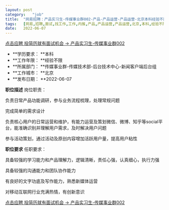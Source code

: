 ```yaml
---
layout:	post
category:	"job"
title:	"网易招聘：产品实习生-传媒事业群002-产品-产品运营-产品运营-北京本科经验不限"
tags:	[网易,招聘,面试,找工作,工作,内推,产品,产品运营,产品运营,北京,本科,经验不限]
date:	2022-06-07
---
```


[点击应聘 投简历就有面试机会 -> 产品实习生-传媒事业群002](http://mobile.bole.netease.com/bole/boleDetail?id=40685&employeeId=346f03c3cda5f04c&key=all)



- **学历要求： **本科
- **工作年限： **经验不限
- **所属部门： **传媒事业群-传媒技术部-后台技术中心-新闻客户端后台组
- **工作城市： **北京
- **发布日期： **2022-06-07



**职位描述**
岗位职责：

负责日常产品功能调研，参与业务流程梳理，处理常规问题

完成简单的需求设计

负责核心用户的日常运营和维护，有能力运营及策划微信、微博、知乎等social平台，能准确识别并理解用户需求，及时解决用户问题

参与活动策划，通过活动及原创内容增加活跃用户量，提高用户粘性





**职位要求**
任职要求：

具备较强的学习能力和产品理解力，逻辑清晰，责任心强，认真细心，执行力强

具备较强的沟通能力和团队协作能力

有良好的文字功底及写作能力，熟悉新媒体运营

对移动互联网行业充满热情，有创新意识



[点击应聘 投简历就有面试机会 -> 产品实习生-传媒事业群002](http://mobile.bole.netease.com/bole/boleDetail?id=40685&employeeId=346f03c3cda5f04c&key=all)